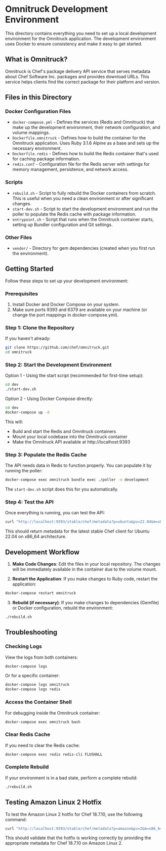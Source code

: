 # Omnitruck Development Environment

This directory contains everything you need to set up a local development environment for the Omnitruck application. The development environment uses Docker to ensure consistency and make it easy to get started.

## What is Omnitruck?

Omnitruck is Chef's package delivery API service that serves metadata about Chef Software Inc. packages and provides download URLs. This service helps clients find the correct package for their platform and version.

## Files in this Directory

### Docker Configuration Files

- `docker-compose.yml` - Defines the services (Redis and Omnitruck) that make up the development environment, their network configuration, and volume mappings.
- `Dockerfile.omnitruck` - Defines how to build the container for the Omnitruck application. Uses Ruby 3.1.6 Alpine as a base and sets up the necessary environment.
- `Dockerfile.redis` - Defines how to build the Redis container that's used for caching package information.
- `redis.conf` - Configuration file for the Redis server with settings for memory management, persistence, and network access.

### Scripts

- `rebuild.sh` - Script to fully rebuild the Docker containers from scratch. This is useful when you need a clean environment or after significant changes.
- `start-dev.sh` - Script to start the development environment and run the poller to populate the Redis cache with package information.
- `entrypoint.sh` - Script that runs when the Omnitruck container starts, setting up Bundler configuration and Git settings.

### Other Files

- `vendor/` - Directory for gem dependencies (created when you first run the environment).

## Getting Started

Follow these steps to set up your development environment:

### Prerequisites

1. Install Docker and Docker Compose on your system.
2. Make sure ports 9393 and 6379 are available on your machine (or change the port mappings in docker-compose.yml).

### Step 1: Clone the Repository

If you haven't already:

```bash
git clone https://github.com/chef/omnitruck.git
cd omnitruck
```

### Step 2: Start the Development Environment

Option 1 - Using the start script (recommended for first-time setup):

```bash
cd dev
./start-dev.sh
```

Option 2 - Using Docker Compose directly:

```bash
cd dev
docker-compose up -d
```

This will:
- Build and start the Redis and Omnitruck containers
- Mount your local codebase into the Omnitruck container
- Make the Omnitruck API available at http://localhost:9393

### Step 3: Populate the Redis Cache

The API needs data in Redis to function properly. You can populate it by running the poller:

```bash
docker-compose exec omnitruck bundle exec ./poller -e development
```

The `start-dev.sh` script does this for you automatically.

### Step 4: Test the API

Once everything is running, you can test the API:

```bash
curl "http://localhost:9393/stable/chef/metadata?p=ubuntu&pv=22.04&m=x86_64"
```

This should return metadata for the latest stable Chef client for Ubuntu 22.04 on x86_64 architecture.

## Development Workflow

1. **Make Code Changes**: Edit the files in your local repository. The changes will be immediately available in the container due to the volume mount.

2. **Restart the Application**: If you make changes to Ruby code, restart the application:

```bash
docker-compose restart omnitruck
```

3. **Rebuild (if necessary)**: If you make changes to dependencies (Gemfile) or Docker configuration, rebuild the environment:

```bash
./rebuild.sh
```

## Troubleshooting

### Checking Logs

View the logs from both containers:

```bash
docker-compose logs
```

Or for a specific container:

```bash
docker-compose logs omnitruck
docker-compose logs redis
```

### Access the Container Shell

For debugging inside the Omnitruck container:

```bash
docker-compose exec omnitruck bash
```

### Clear Redis Cache

If you need to clear the Redis cache:

```bash
docker-compose exec redis redis-cli FLUSHALL
```

### Complete Rebuild

If your environment is in a bad state, perform a complete rebuild:

```bash
./rebuild.sh
```

## Testing Amazon Linux 2 Hotfix

To test the Amazon Linux 2 hotfix for Chef 18.7.10, use the following command:

```bash
curl "http://localhost:9393/stable/chef/metadata?p=amazon&pv=2&m=x86_64&v=18.7.10"
```

This should validate that the hotfix is working correctly by providing the appropriate metadata for Chef 18.7.10 on Amazon Linux 2.